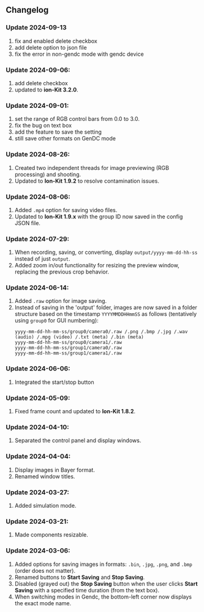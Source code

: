 ## Changelog

### Update 2024-09-13
1. fix and enabled delete checkbox
2. add delete option to json file
3. fix the error in non-gendc mode with gendc device

### Update 2024-09-06:
1. add delete checkbox
2. updated to **ion-Kit 3.2.0**.

### Update 2024-09-01:
1. set the range of RGB control bars from 0.0 to 3.0.
2. fix the bug on text box
3. add the feature to save the setting
4. still save other formats on GenDC mode

### Update 2024-08-26:
1. Created two independent threads for image previewing (RGB processing) and shooting.
2. Updated to **Ion-Kit 1.9.2** to resolve contamination issues.

### Update 2024-08-06:
1. Added `.mp4` option for saving video files.
2. Updated to **Ion-Kit 1.9.x** with the group ID now saved in the config JSON file.

### Update 2024-07-29:
1. When recording, saving, or converting, display `output/yyyy-mm-dd-hh-ss` instead of just `output`.
2. Added zoom in/out functionality for resizing the preview window, replacing the previous crop behavior.

### Update 2024-06-14:
1. Added `.raw` option for image saving.
2. Instead of saving in the 'output' folder, images are now saved in a folder structure based on the timestamp `YYYYMMDDHHmmSS` as follows (tentatively using `group0` for GUI numbering):
    ```
    yyyy-mm-dd-hh-mm-ss/group0/camera0/.raw /.png /.bmp /.jpg /.wav (audio) /.mpg (video) /.txt (meta) /.bin (meta)
    yyyy-mm-dd-hh-mm-ss/group0/camera1/.raw
    yyyy-mm-dd-hh-mm-ss/group1/camera0/.raw
    yyyy-mm-dd-hh-mm-ss/group1/camera1/.raw
    ```
### Update 2024-06-06:
1. Integrated the start/stop button 

### Update 2024-05-09:
1. Fixed frame count and updated to **Ion-Kit 1.8.2**.

### Update 2024-04-10:
1. Separated the control panel and display windows.

### Update 2024-04-04:
1. Display images in Bayer format.
2. Renamed window titles.

### Update 2024-03-27:
1. Added simulation mode.

### Update 2024-03-21:
1. Made components resizable.

### Update 2024-03-06:
1. Added options for saving images in formats: `.bin`, `.jpg`, `.png`, and `.bmp` (order does not matter).
2. Renamed buttons to **Start Saving** and **Stop Saving**.
3. Disabled (grayed out) the **Stop Saving** button when the user clicks **Start Saving** with a specified time duration (from the text box).
4. When switching modes in Gendc, the bottom-left corner now displays the exact mode name.